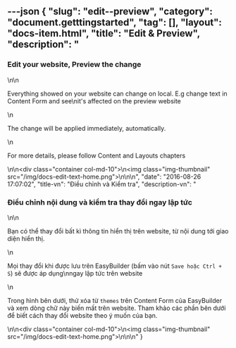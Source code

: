 ---json
{
    "slug": "edit--preview",
    "category": "document.getttingstarted",
    "tag": [],
    "layout": "docs-item.html",
    "title": "Edit & Preview",
    "description": "<h3> Edit your website, Preview the change</h3>\n\n<p>Everything showed on your website can change on local. E.g change text in Content Form and see\nit's affected on the preview website</p>\n<p>The change will be applied immediately, automatically. </p>\n<p> For more details, please follow Content and Layouts chapters </p>\n\n<div class=\"container col-md-10\">\n<img  class=\"img-thumbnail\" src=\"/img/docs-edit-text-home.png\">\n</div>\n\n",
    "date": "2016-08-26 17:07:02",
    "title-vn": "Điều chỉnh và Kiểm tra",
    "description-vn": "<h3> Điều chỉnh nội dung và kiểm tra thay đổi ngay lập tức</h3>\n\n<p>Bạn có thể thay đổi bất kì thông tin hiển thị trên website, từ nội dung tới giao diện hiển thị.</p>\n<p>Mọi thay đổi khi được lưu trên EasyBuilder (bấm vào nút <code>Save hoặc Ctrl + S</code>) sẽ được áp dụng\nngay lập tức trên website</p>\n<p> Trong hình bên dưới,  thử xóa từ <code>themes</code> trên Content Form của EasyBuilder và xem dòng chữ này biến mất trên website. Tham khảo các phần bên dưới để biết cách thay đổi website theo ý muốn của bạn.</p>\n\n<div class=\"container col-md-10\">\n<img  class=\"img-thumbnail\" src=\"/img/docs-edit-text-home.png\">\n</div>\n\n"
}
---
